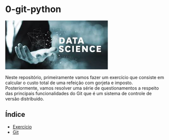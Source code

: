 # 0-git-python 

![](assets/download.jfif)

Neste repositório, primeiramente vamos fazer um exercício que consiste em calcular o custo total de uma refeição com gorjeta e imposto. Posteriormente, vamos resolver uma série de questionamentos a respeito das principais funcionalidades do Git que é um sistema de controle de versão distribuido.

## Índice

- [Exercício](./python/exercise.py)
- [Git](./git/exercise.md)